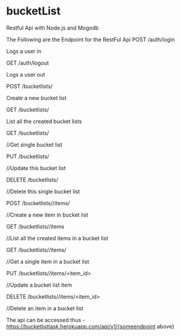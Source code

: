 # bucketList
Restful Api with Node.js and Mogodb


The Following are the Endpoint for the RestFul Api
POST /auth/login

Logs a user in

GET /auth/logout

Logs a user out

POST /bucketlists/

Create a new bucket list

GET /bucketlists/

List all the created bucket lists

GET /bucketlists/<id>

//Get single bucket list

PUT /bucketlists/<id>

//Update this bucket list

DELETE /bucketlists/<id>

//Delete this single bucket list

POST /bucketlists/<id>/items/

//Create a new item in bucket list

GET /bucketlists/<id>/items

//List all the created items in a bucket list

GET /bucketlists/<id>/items/<id>

//Get a single item in a bucket list

PUT /bucketlists/<id>/items/<item_id>

//Update a bucket list item

DELETE /bucketlists/<id>/items/<item_id>

//Delete an item in a bucket list


The api can be accessed thus - https://bucketlisttask.herokuapp.com/api/v1/{someendpoint above}
